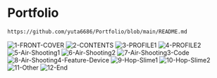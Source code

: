 # Portfolio
```html
https://github.com/yuta6686/Portfolio/blob/main/README.md
```
![1-FRONT-COVER](images/1-FRONT-COVER.png)
![2-CONTENTS](images/2-CONTENTS.png)
![3-PROFILE1](images/3-PROFILE1.png)
![4-PROFILE2](images/4-PROFILE2.png)
![5-Air-Shooting1](images/5-Air-Shooting1.png)
![6-Air-Shooting2](images/6-Air-Shooting2.png)
![7-Air-Shooting3-Code](images/7-Air-Shooting3-Code.png)
![8-Air-Shooting4-Feature-Device](images/8-Air-Shooting4-Feature-Device.png)
![9-Hop-Slime1](images/9-Hop-Slime1.png)
![10-Hop-Slime2](images/10-Hop-Slime2.png)
![11-Other](images/11-Other.png)
![12-End](images/12-End.png)

